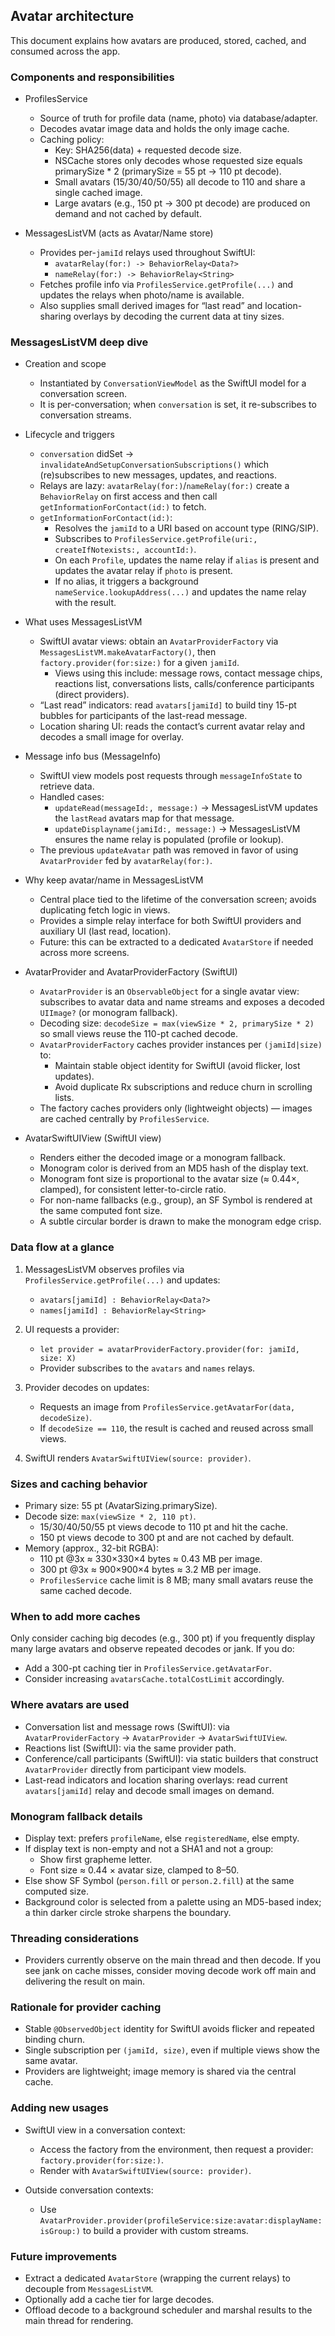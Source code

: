 ## Avatar architecture

This document explains how avatars are produced, stored, cached, and consumed across the app.

### Components and responsibilities

- ProfilesService
  - Source of truth for profile data (name, photo) via database/adapter.
  - Decodes avatar image data and holds the only image cache.
  - Caching policy:
    - Key: SHA256(data) + requested decode size.
    - NSCache stores only decodes whose requested size equals primarySize * 2 (primarySize = 55 pt → 110 pt decode).
    - Small avatars (15/30/40/50/55) all decode to 110 and share a single cached image.
    - Large avatars (e.g., 150 pt → 300 pt decode) are produced on demand and not cached by default.

- MessagesListVM (acts as Avatar/Name store)
  - Provides per-`jamiId` relays used throughout SwiftUI:
    - `avatarRelay(for:) -> BehaviorRelay<Data?>`
    - `nameRelay(for:) -> BehaviorRelay<String>`
  - Fetches profile info via `ProfilesService.getProfile(...)` and updates the relays when photo/name is available.
  - Also supplies small derived images for “last read” and location-sharing overlays by decoding the current data at tiny sizes.

### MessagesListVM deep dive

- Creation and scope
  - Instantiated by `ConversationViewModel` as the SwiftUI model for a conversation screen.
  - It is per-conversation; when `conversation` is set, it re-subscribes to conversation streams.

- Lifecycle and triggers
  - `conversation` didSet → `invalidateAndSetupConversationSubscriptions()` which (re)subscribes to new messages, updates, and reactions.
  - Relays are lazy: `avatarRelay(for:)`/`nameRelay(for:)` create a `BehaviorRelay` on first access and then call `getInformationForContact(id:)` to fetch.
  - `getInformationForContact(id:)`:
    - Resolves the `jamiId` to a URI based on account type (RING/SIP).
    - Subscribes to `ProfilesService.getProfile(uri:, createIfNotexists:, accountId:)`.
    - On each `Profile`, updates the name relay if `alias` is present and updates the avatar relay if `photo` is present.
    - If no alias, it triggers a background `nameService.lookupAddress(...)` and updates the name relay with the result.

- What uses MessagesListVM
  - SwiftUI avatar views: obtain an `AvatarProviderFactory` via `MessagesListVM.makeAvatarFactory()`, then `factory.provider(for:size:)` for a given `jamiId`.
    - Views using this include: message rows, contact message chips, reactions list, conversations lists, calls/conference participants (direct providers).
  - “Last read” indicators: read `avatars[jamiId]` to build tiny 15-pt bubbles for participants of the last-read message.
  - Location sharing UI: reads the contact’s current avatar relay and decodes a small image for overlay.

- Message info bus (MessageInfo)
  - SwiftUI view models post requests through `messageInfoState` to retrieve data.
  - Handled cases:
    - `updateRead(messageId:, message:)` → MessagesListVM updates the `lastRead` avatars map for that message.
    - `updateDisplayname(jamiId:, message:)` → MessagesListVM ensures the name relay is populated (profile or lookup).
  - The previous `updateAvatar` path was removed in favor of using `AvatarProvider` fed by `avatarRelay(for:)`.

- Why keep avatar/name in MessagesListVM
  - Central place tied to the lifetime of the conversation screen; avoids duplicating fetch logic in views.
  - Provides a simple relay interface for both SwiftUI providers and auxiliary UI (last read, location).
  - Future: this can be extracted to a dedicated `AvatarStore` if needed across more screens.

- AvatarProvider and AvatarProviderFactory (SwiftUI)
  - `AvatarProvider` is an `ObservableObject` for a single avatar view: subscribes to avatar data and name streams and exposes a decoded `UIImage?` (or monogram fallback).
  - Decoding size: `decodeSize = max(viewSize * 2, primarySize * 2)` so small views reuse the 110-pt cached decode.
  - `AvatarProviderFactory` caches provider instances per `(jamiId|size)` to:
    - Maintain stable object identity for SwiftUI (avoid flicker, lost updates).
    - Avoid duplicate Rx subscriptions and reduce churn in scrolling lists.
  - The factory caches providers only (lightweight objects) — images are cached centrally by `ProfilesService`.

- AvatarSwiftUIView (SwiftUI view)
  - Renders either the decoded image or a monogram fallback.
  - Monogram color is derived from an MD5 hash of the display text.
  - Monogram font size is proportional to the avatar size (≈ 0.44×, clamped), for consistent letter-to-circle ratio.
  - For non-name fallbacks (e.g., group), an SF Symbol is rendered at the same computed font size.
  - A subtle circular border is drawn to make the monogram edge crisp.

### Data flow at a glance

1) MessagesListVM observes profiles via `ProfilesService.getProfile(...)` and updates:
   - `avatars[jamiId] : BehaviorRelay<Data?>`
   - `names[jamiId] : BehaviorRelay<String>`

2) UI requests a provider:
   - `let provider = avatarProviderFactory.provider(for: jamiId, size: X)`
   - Provider subscribes to the `avatars` and `names` relays.

3) Provider decodes on updates:
   - Requests an image from `ProfilesService.getAvatarFor(data, decodeSize)`.
   - If `decodeSize == 110`, the result is cached and reused across small views.

4) SwiftUI renders `AvatarSwiftUIView(source: provider)`.

### Sizes and caching behavior

- Primary size: 55 pt (AvatarSizing.primarySize).
- Decode size: `max(viewSize * 2, 110 pt)`.
  - 15/30/40/50/55 pt views decode to 110 pt and hit the cache.
  - 150 pt views decode to 300 pt and are not cached by default.
- Memory (approx., 32-bit RGBA):
  - 110 pt @3x ≈ 330×330×4 bytes ≈ 0.43 MB per image.
  - 300 pt @3x ≈ 900×900×4 bytes ≈ 3.2 MB per image.
  - `ProfilesService` cache limit is 8 MB; many small avatars reuse the same cached decode.

### When to add more caches

Only consider caching big decodes (e.g., 300 pt) if you frequently display many large avatars and observe repeated decodes or jank. If you do:
- Add a 300-pt caching tier in `ProfilesService.getAvatarFor`.
- Consider increasing `avatarsCache.totalCostLimit` accordingly.

### Where avatars are used

- Conversation list and message rows (SwiftUI): via `AvatarProviderFactory` → `AvatarProvider` → `AvatarSwiftUIView`.
- Reactions list (SwiftUI): via the same provider path.
- Conference/call participants (SwiftUI): via static builders that construct `AvatarProvider` directly from participant view models.
- Last-read indicators and location sharing overlays: read current `avatars[jamiId]` relay and decode small images on demand.

### Monogram fallback details

- Display text: prefers `profileName`, else `registeredName`, else empty.
- If display text is non-empty and not a SHA1 and not a group:
  - Show first grapheme letter.
  - Font size ≈ 0.44 × avatar size, clamped to 8–50.
- Else show SF Symbol (`person.fill` or `person.2.fill`) at the same computed size.
- Background color is selected from a palette using an MD5-based index; a thin darker circle stroke sharpens the boundary.

### Threading considerations

- Providers currently observe on the main thread and then decode. If you see jank on cache misses, consider moving decode work off main and delivering the result on main.

### Rationale for provider caching

- Stable `@ObservedObject` identity for SwiftUI avoids flicker and repeated binding churn.
- Single subscription per `(jamiId, size)`, even if multiple views show the same avatar.
- Providers are lightweight; image memory is shared via the central cache.

### Adding new usages

- SwiftUI view in a conversation context:
  - Access the factory from the environment, then request a provider: `factory.provider(for:size:)`.
  - Render with `AvatarSwiftUIView(source: provider)`.

- Outside conversation contexts:
  - Use `AvatarProvider.provider(profileService:size:avatar:displayName:isGroup:)` to build a provider with custom streams.

### Future improvements

- Extract a dedicated `AvatarStore` (wrapping the current relays) to decouple from `MessagesListVM`.
- Optionally add a cache tier for large decodes.
- Offload decode to a background scheduler and marshal results to the main thread for rendering.


